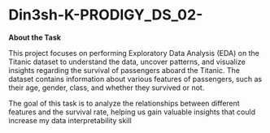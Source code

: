# Din3sh-K-PRODIGY_DS_02-
**About the Task**

This project focuses on performing Exploratory Data Analysis (EDA) on the Titanic dataset to understand the data, uncover patterns, and visualize insights regarding the survival of passengers aboard the Titanic. The dataset contains information about various features of passengers, such as their age, gender, class, and whether they survived or not.

The goal of this task is to analyze the relationships between different features and the survival rate, helping us gain valuable insights that could increase my data interpretability skill
